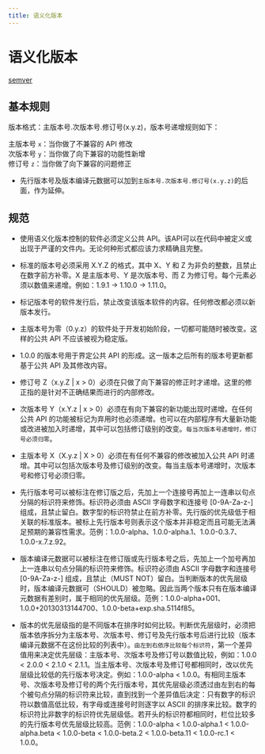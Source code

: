 ```yaml
---
title: 语义化版本
---
```


# 语义化版本

[semver](https://semver.org/lang/zh-CN/)


## 基本规则

版本格式：主版本号.次版本号.修订号(x.y.z)，版本号递增规则如下：

主版本号 `x`：当你做了不兼容的 API 修改  
次版本号 `y`：当你做了向下兼容的功能性新增  
修订号 `z`：当你做了向下兼容的问题修正  

* 先行版本号及版本编译元数据可以加到`主版本号.次版本号.修订号(x.y.z)`的后面，作为延伸。


## 规范

* 使用语义化版本控制的软件必须定义公共 API。该API可以在代码中被定义或出现于严谨的文件内。无论何种形式都应该力求精确且完整。

* 标准的版本号必须采用 X.Y.Z 的格式，其中 X、Y 和 Z 为非负的整数，且禁止在数字前方补零。X 是主版本号、Y 是次版本号、而 Z 为修订号。每个元素必须以数值来递增。例如：1.9.1 -> 1.10.0 -> 1.11.0。

* 标记版本号的软件发行后，禁止改变该版本软件的内容。任何修改都必须以新版本发行。

* 主版本号为零（0.y.z）的软件处于开发初始阶段，一切都可能随时被改变。这样的公共 API 不应该被视为稳定版。

* 1.0.0 的版本号用于界定公共 API 的形成。这一版本之后所有的版本号更新都基于公共 API 及其修改内容。

* 修订号 Z（x.y.Z | x > 0）必须在只做了向下兼容的修正时才递增。这里的修正指的是针对不正确结果而进行的内部修改。

* 次版本号 Y（x.Y.z | x > 0）必须在有向下兼容的新功能出现时递增。在任何公共 API 的功能被标记为弃用时也必须递增。也可以在内部程序有大量新功能或改进被加入时递增，其中可以包括修订级别的改变。`每当次版本号递增时，修订号必须归零`。

* 主版本号 X（X.y.z | X > 0）必须在有任何不兼容的修改被加入公共 API 时递增。其中可以包括次版本号及修订级别的改变。每当主版本号递增时，次版本号和修订号必须归零。

* 先行版本号可以被标注在修订版之后，先加上一个连接号再加上一连串以句点分隔的标识符来修饰。标识符必须由 ASCII 字母数字和连接号 [0-9A-Za-z-] 组成，且禁止留白。数字型的标识符禁止在前方补零。先行版的优先级低于相关联的标准版本。被标上先行版本号则表示这个版本并非稳定而且可能无法满足预期的兼容性需求。范例：1.0.0-alpha、1.0.0-alpha.1、1.0.0-0.3.7、1.0.0-x.7.z.92。

* 版本编译元数据可以被标注在修订版或先行版本号之后，先加上一个加号再加上一连串以句点分隔的标识符来修饰。标识符必须由 ASCII 字母数字和连接号 [0-9A-Za-z-] 组成，且禁止（MUST NOT）留白。当判断版本的优先层级时，版本编译元数据可（SHOULD）被忽略。因此当两个版本只有在版本编译元数据有差别时，属于相同的优先层级。范例：1.0.0-alpha+001、1.0.0+20130313144700、1.0.0-beta+exp.sha.5114f85。

* 版本的优先层级指的是不同版本在排序时如何比较。判断优先层级时，必须把版本依序拆分为主版本号、次版本号、修订号及先行版本号后进行比较（版本编译元数据不在这份比较的列表中）。`由左到右依序比较每个标识符`，第一个差异值用来决定优先层级：主版本号、次版本号及修订号以数值比较，例如：1.0.0 < 2.0.0 < 2.1.0 < 2.1.1。当主版本号、次版本号及修订号都相同时，改以优先层级比较低的先行版本号决定。例如：1.0.0-alpha < 1.0.0。有相同主版本号、次版本号及修订号的两个先行版本号，其优先层级必须透过由左到右的每个被句点分隔的标识符来比较，直到找到一个差异值后决定：只有数字的标识符以数值高低比较，有字母或连接号时则逐字以 ASCII 的排序来比较。数字的标识符比非数字的标识符优先层级低。若开头的标识符都相同时，栏位比较多的先行版本号优先层级比较高。范例：1.0.0-alpha < 1.0.0-alpha.1 < 1.0.0-alpha.beta < 1.0.0-beta < 1.0.0-beta.2 < 1.0.0-beta.11 < 1.0.0-rc.1 < 1.0.0。